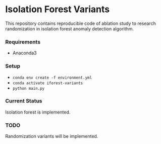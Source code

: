 # Isolation Forest Variants

This repository contains reproducible code of ablation study to research randomization in isolation forest anomaly detection algorithm.

### Requirements
* Anaconda3

### Setup

* `conda env create -f environment.yml`
* `conda activate iforest-variants`
* `python main.py`


### Current Status

Isolation forest is implemented.

### TODO

Randomization variants will be implemented.

